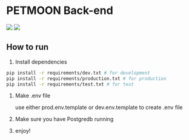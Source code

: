 # PETMOON Back-end


[![](https://img.shields.io/badge/python-3.10-orange)](https://www.python.org/)
[![](https://img.shields.io/badge/Django-4.1-green)](https://www.djangoproject.com/)

## How to run

1. Install dependencies

```bash
pip install -r requirements/dev.txt # for development
pip install -r requirements/production.txt # for production
pip install -r requirements/test.txt # for test
```

1. Make .env file

    use either prod.env.template or dev.env.template to create .env file

1. Make sure you have Postgredb running

1. enjoy!
